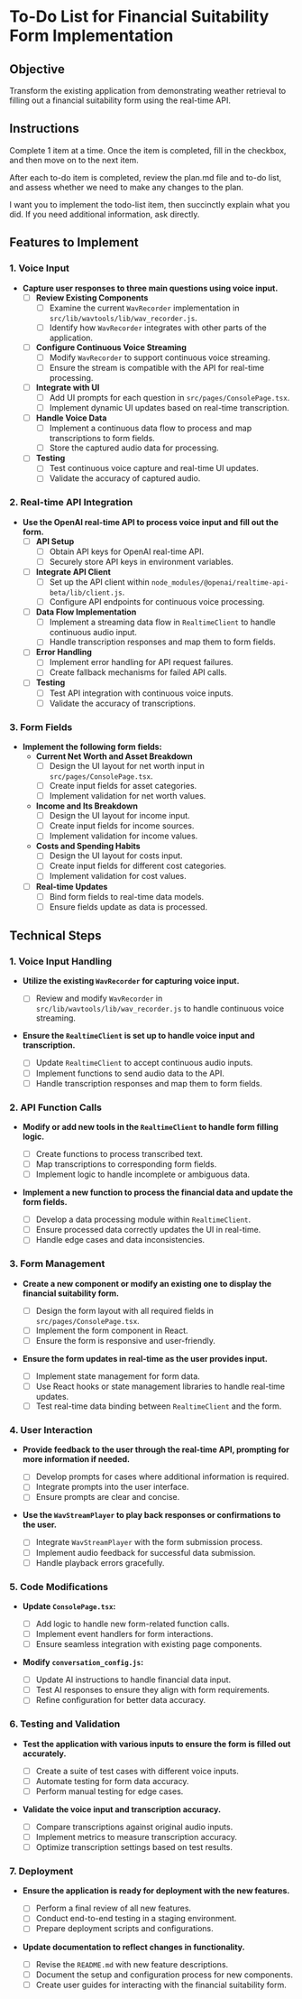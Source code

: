 # To-Do List for Financial Suitability Form Implementation

## Objective

Transform the existing application from demonstrating weather retrieval to filling out a financial suitability form using the real-time API.

## Instructions

Complete 1 item at a time. Once the item is completed, fill in the checkbox, and then move on to the next item.

After each to-do item is completed, review the plan.md file and to-do list, and assess whether we need to make any changes to the plan.

I want you to implement the todo-list item, then succinctly explain what you did. If you need additional information, ask directly.

## Features to Implement

### 1. Voice Input

- **Capture user responses to three main questions using voice input.**
  - [ ] **Review Existing Components**
    - [ ] Examine the current `WavRecorder` implementation in `src/lib/wavtools/lib/wav_recorder.js`.
    - [ ] Identify how `WavRecorder` integrates with other parts of the application.
  - [ ] **Configure Continuous Voice Streaming**
    - [ ] Modify `WavRecorder` to support continuous voice streaming.
    - [ ] Ensure the stream is compatible with the API for real-time processing.
  - [ ] **Integrate with UI**
    - [ ] Add UI prompts for each question in `src/pages/ConsolePage.tsx`.
    - [ ] Implement dynamic UI updates based on real-time transcription.
  - [ ] **Handle Voice Data**
    - [ ] Implement a continuous data flow to process and map transcriptions to form fields.
    - [ ] Store the captured audio data for processing.
  - [ ] **Testing**
    - [ ] Test continuous voice capture and real-time UI updates.
    - [ ] Validate the accuracy of captured audio.

### 2. Real-time API Integration

- **Use the OpenAI real-time API to process voice input and fill out the form.**
  - [ ] **API Setup**
    - [ ] Obtain API keys for OpenAI real-time API.
    - [ ] Securely store API keys in environment variables.
  - [ ] **Integrate API Client**
    - [ ] Set up the API client within `node_modules/@openai/realtime-api-beta/lib/client.js`.
    - [ ] Configure API endpoints for continuous voice processing.
  - [ ] **Data Flow Implementation**
    - [ ] Implement a streaming data flow in `RealtimeClient` to handle continuous audio input.
    - [ ] Handle transcription responses and map them to form fields.
  - [ ] **Error Handling**
    - [ ] Implement error handling for API request failures.
    - [ ] Create fallback mechanisms for failed API calls.
  - [ ] **Testing**
    - [ ] Test API integration with continuous voice inputs.
    - [ ] Validate the accuracy of transcriptions.

### 3. Form Fields

- **Implement the following form fields:**
  - **Current Net Worth and Asset Breakdown**
    - [ ] Design the UI layout for net worth input in `src/pages/ConsolePage.tsx`.
    - [ ] Create input fields for asset categories.
    - [ ] Implement validation for net worth values.
  - **Income and Its Breakdown**
    - [ ] Design the UI layout for income input.
    - [ ] Create input fields for income sources.
    - [ ] Implement validation for income values.
  - **Costs and Spending Habits**
    - [ ] Design the UI layout for costs input.
    - [ ] Create input fields for different cost categories.
    - [ ] Implement validation for cost values.
  - [ ] **Real-time Updates**
    - [ ] Bind form fields to real-time data models.
    - [ ] Ensure fields update as data is processed.

## Technical Steps

### 1. Voice Input Handling

- **Utilize the existing `WavRecorder` for capturing voice input.**

  - [ ] Review and modify `WavRecorder` in `src/lib/wavtools/lib/wav_recorder.js` to handle continuous voice streaming.

- **Ensure the `RealtimeClient` is set up to handle voice input and transcription.**
  - [ ] Update `RealtimeClient` to accept continuous audio inputs.
  - [ ] Implement functions to send audio data to the API.
  - [ ] Handle transcription responses and map them to form fields.

### 2. API Function Calls

- **Modify or add new tools in the `RealtimeClient` to handle form filling logic.**

  - [ ] Create functions to process transcribed text.
  - [ ] Map transcriptions to corresponding form fields.
  - [ ] Implement logic to handle incomplete or ambiguous data.

- **Implement a new function to process the financial data and update the form fields.**
  - [ ] Develop a data processing module within `RealtimeClient`.
  - [ ] Ensure processed data correctly updates the UI in real-time.
  - [ ] Handle edge cases and data inconsistencies.

### 3. Form Management

- **Create a new component or modify an existing one to display the financial suitability form.**

  - [ ] Design the form layout with all required fields in `src/pages/ConsolePage.tsx`.
  - [ ] Implement the form component in React.
  - [ ] Ensure the form is responsive and user-friendly.

- **Ensure the form updates in real-time as the user provides input.**
  - [ ] Implement state management for form data.
  - [ ] Use React hooks or state management libraries to handle real-time updates.
  - [ ] Test real-time data binding between `RealtimeClient` and the form.

### 4. User Interaction

- **Provide feedback to the user through the real-time API, prompting for more information if needed.**

  - [ ] Develop prompts for cases where additional information is required.
  - [ ] Integrate prompts into the user interface.
  - [ ] Ensure prompts are clear and concise.

- **Use the `WavStreamPlayer` to play back responses or confirmations to the user.**
  - [ ] Integrate `WavStreamPlayer` with the form submission process.
  - [ ] Implement audio feedback for successful data submission.
  - [ ] Handle playback errors gracefully.

### 5. Code Modifications

- **Update `ConsolePage.tsx`:**

  - [ ] Add logic to handle new form-related function calls.
  - [ ] Implement event handlers for form interactions.
  - [ ] Ensure seamless integration with existing page components.

- **Modify `conversation_config.js`:**
  - [ ] Update AI instructions to handle financial data input.
  - [ ] Test AI responses to ensure they align with form requirements.
  - [ ] Refine configuration for better data accuracy.

### 6. Testing and Validation

- **Test the application with various inputs to ensure the form is filled out accurately.**

  - [ ] Create a suite of test cases with different voice inputs.
  - [ ] Automate testing for form data accuracy.
  - [ ] Perform manual testing for edge cases.

- **Validate the voice input and transcription accuracy.**
  - [ ] Compare transcriptions against original audio inputs.
  - [ ] Implement metrics to measure transcription accuracy.
  - [ ] Optimize transcription settings based on test results.

### 7. Deployment

- **Ensure the application is ready for deployment with the new features.**

  - [ ] Perform a final review of all new features.
  - [ ] Conduct end-to-end testing in a staging environment.
  - [ ] Prepare deployment scripts and configurations.

- **Update documentation to reflect changes in functionality.**
  - [ ] Revise the `README.md` with new feature descriptions.
  - [ ] Document the setup and configuration process for new components.
  - [ ] Create user guides for interacting with the financial suitability form.
